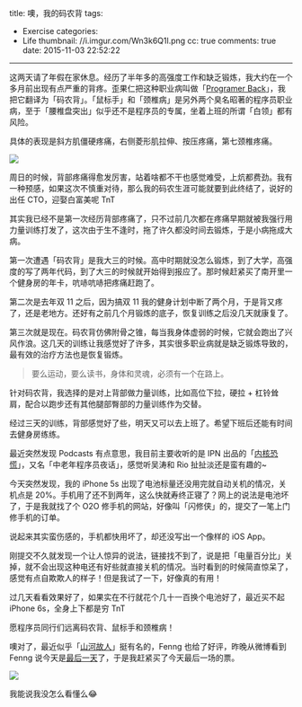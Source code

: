 title: 噢，我的码农背
tags:
  - Exercise
categories:
  - Life
thumbnail: //i.imgur.com/Wn3k6Q1l.png
cc: true
comments: true
date: 2015-11-03 22:52:22
---


这两天请了年假在家休息。经历了半年多的高强度工作和缺乏锻炼，我大约在一个多月前出现有点严重的背疼。歪果仁把这种职业病叫做「[Programer Back][1]」，我把它翻译为「码农背」。「鼠标手」和「颈椎病」是另外两个臭名昭著的程序员职业病，至于「腰椎盘突出」似乎还不是程序员的专属，坐着上班的所谓「白领」都有风险。

具体的表现是斜方肌僵硬疼痛，右侧菱形肌拉伸、按压疼痛，第七颈椎疼痛。

<!-- more -->

![](//i.imgur.com/Wn3k6Q1.png)

周日的时候，背部疼痛得愈发厉害，站着啥都不干也感觉难受，上炕都费劲。我有一种预感，如果这次不慎重对待，那么我的码农生涯可能就要到此终结了，说好的出任 CTO，迎娶白富美呢 TnT

其实我已经不是第一次经历背部疼痛了，只不过前几次都在疼痛早期就被我强行用力量训练打发了，这次由于生不逢时，拖了许久都没时间去锻炼，于是小病拖成大病。

第一次遭遇「码农背」是我大三的时候。高中时期就没怎么锻炼，到了大学，高强度的写了两年代码，到了大三的时候就开始得到报应了。那时候赶紧买了南开里一个健身房的年卡，吭哧吭哧把疼痛赶跑了。

第二次是去年双 11 之后，因为搞双 11 我的健身计划中断了两个月，于是背又疼了，还是老地方。还好有之前几个月锻炼的底子，恢复训练之后没几天就康复了。

第三次就是现在。码农背仿佛附骨之锥，每当我身体虚弱的时候，它就会跑出了兴风作浪。这几天的训练让我感觉好了许多，其实很多职业病就是缺乏锻炼导致的，最有效的治疗方法也是恢复锻炼。

> 要么运动，要么读书，身体和灵魂，必须有一个在路上。

针对码农背，我选择的是对上背部做力量训练，比如高位下拉，硬拉 + 杠铃耸肩，配合以跑步还有其他腿部臀部的力量训练作为交替。

经过三天的训练，背部感觉好了些，明天又可以去上班了。希望下班后还能有时间去健身房练练。

最近突然发现 Podcasts 有点意思，我目前主要收听的是 IPN 出品的「[内核恐慌][2]」，又名「中老年程序员夜话」，感觉听吴涛和 Rio 扯扯淡还是蛮有趣的~

今天突然发现，我的 iPhone 5s 出现了电池标量还没用完就自动关机的情况，关机点是 20%。手机用了还不到两年，这么快就寿终正寝了？网上的说法是电池坏了，于是我就找了个 O2O 修手机的网站，好像叫「闪修侠」的，提交了一笔上门修手机的订单。

说起来其实蛮伤感的，手机都快用坏了，却还没写出一个像样的 iOS App。

刚提交不久就发现一个让人惊异的说法，链接找不到了，说是把「电量百分比」关掉，就不会出现这种电还有好些就直接关机的情况。当时看到的时候简直惊呆了，感觉有点自欺欺人的样子！但是我试了一下，好像真的有用！

过几天看看效果好了，如果实在不行就花个几十一百换个电池好了，最近买不起 iPhone 6s，全身上下都是穷 TnT

愿程序员同行们远离码农背、鼠标手和颈椎病！

噢对了，最近似乎「[山河故人][3]」挺有名的，Fenng 也给了好评，昨晚从微博看到 Fenng 说今天是[最后一天][4]了，于是我赶紧买了今天最后一场的票。

![](http://i.imgur.com/PtMPLDWh.jpg)

我能说我没怎么看懂么😂

[1]: http://www.hanselman.com/blog/TheComputerBackPainAndTheProgrammer.aspx
[2]: https://ipn.li/kernelpanic/
[3]: https://movie.douban.com/subject/25890005/
[4]: http://weibo.com/1577826897/D22Cg99mn
